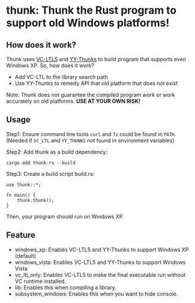 # thunk: Thunk the Rust program to support old Windows platforms!

## How does it work?

Thunk uses [VC-LTL5](https://github.com/Chuyu-Team/VC-LTL5) and [YY-Thunks](https://github.com/Chuyu-Team/YY-Thunks) to build program that supports even Windows XP. So, how does it work?

 - Add VC-LTL to the library search path
 - Use YY-Thunks to remedy API that old platform that does not exist

Note: Thunk does not guarantee the compiled program work or work accurately on old platforms. 
**USE AT YOUR OWN RISK!**

## Usage

Step1: Ensure command line tools `curl` and `7z` could be found in `PATH`. (Needed if `VC_LTL` and `YY_THUNKS` not found in environment variables)

Step2: Add thunk as a build dependency:

```
cargo add thunk-rs --build
```

Step3: Create a build script build.rs:

```
use thunk::*;

fn main() {
    thunk.thunk();
}
```

Then, your program should run on Windows XP.

## Feature

 - windows_xp: Enables VC-LTL5 and YY-Thunks to support Windows XP (default)
 - windows_vista: Enables VC-LTL5 and YY-Thunks to support Windows Vista
 - vc_ltl_only: Enables VC-LTL5 to make the final executable run without VC runtime installed.
 - lib: Enables this when compiling a library.
 - subsystem_windows: Enables this when you want to hide console.
